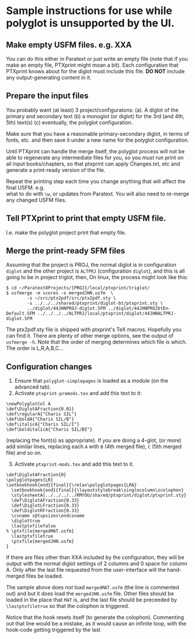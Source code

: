 # Sample instructions for use while polyglot is unsupported by the UI.

## Make empty USFM files. e.g. XXA
You can do this either in Paratext or just write an empty file (note that if
you make an empty file, PTXprint might moan a bit).  Each configuration that PTXprint knows about for the diglot must include this file.
**DO NOT** include any output-generating content in it.


## Prepare the input files
You probably want (at least) 3 project/configuratons: (a). A diglot of the primary and 
secondary  text (b) a monoglot (or diglot) for the 3rd (and 4th, 5th) text(s) (c) eventually, 
the polyglot configuration.

Make sure that you have a reasonable primary-secondary diglot, in terms of fonts, etc. and then save it under a new name for the polyglot configuration.

Until PTXprint can handle the merge itself, the  polyglot process will not be able to 
regenerate any intermediate files for you, so you *must* run print on all input books/chapters, 
so that ptxprint can  apply Changes.txt, etc and generate a print-ready version of the file.

Repeat the printing step each time you change anything that will affect the final USFM. e.g.  
what to do with `\w`, or updates from Paratext. You will also need to re-merge any changed USFM 
files.

## Tell PTXprint to print that empty USFM file.
I.e. make the polyglot project print that empty file.

## Merge the print-ready SFM files
Assuming that the project is PROJ, the normal diglot is in configuration `diglot` and the other
project is `ALTPRJ` (configuration `diglot`), and this is all going to be in project triglot,
then, 
On linux, the process might look like this:
```
$ cd ~/Paratext8Projects/{PROJ}/local/ptxprint/triglot/
$ usfmerge -m scores -o mergedJHN.usfm  \
		-s ~/src/ptx2pdf/src/ptx2pdf.sty \
		-s ../../../shared/ptxprint/diglot-bt/ptxprint.sty \
		../diglot/44JHNPROJ-diglot.SFM ../diglot/44JHNPROJbtEn-Default.SFM ../../../../ALTPRJ/local/ptxprint/diglot/44JHNALTPRJ-diglot.SFM 
```
The ptx2pdf.sty file is shipped with ptxprint's TeX macros. Hopefully you can find it.
There are plenty of other merge options, see the output of `usfmerge -h`.
Note that the order of merging determines which file is which. The order is L,R,A,B,C...

## Configuration changes
1. Ensure that  `polyglot-simplepages` is loaded as a module (on the advanced tab).
2. Activate `ptxprint-premods.tex` and add this text to it:
```
\newPolyglotCol A
\def\DiglotAFraction{0.01}
\def\regularA{"Charis SIL"}
\def\boldA{"Charis SIL/B"}
\def\italicA{"Charis SIL/I"}
\def\bolditalicA{"Charis SIL/BI"}
```
(replacing the font(s) as appropriate). If you are doing a 4-glot, (or more) add similar lines, replacing each `A` with `B` (4th merged file), `C` (5th merged file) and so on.

3. Activate `ptxprint-mods.tex` and add this text to it.
```
\def\DiglotAFraction{0} 
\polyglotpages{LR}
\setbookhook{end}{final}{\relax\polyglotpages{LRA}
  \setbookhook{end}{final}{\layoutstylebreak\singlecolumn\zcolophon}
  \stylesheetA{../../../../RMYOU/shared/ptxprint/diglot/ptxprint.sty}
  \def\DiglotAFraction{0.33} 
  \def\DiglotLFraction{0.33} 
  \def\DiglotRFraction{0.33} 
  \csname s@tupsizes\endcsname
  \diglottrue
  \lastptxfilefalse
% \ptxfile{mergedMAT.usfm}
  \lastptxfiletrue
  \ptxfile{mergedJHN.usfm}
}
```

If there are files other than XXA included by the configuration, they will be
output with the normal diglot settings of 2 columns and 0 space for column A.
Only after the last file requested from the user-interface will the hand-merged
files be loaded.

The sample above does *not* load `mergedMAT.usfm` (the line is commented out)
and but it does load the `mergedJHN.usfm` file.  Other files should be loaded
in the place that `MAT` is, and the last file should be preceeded by
`\lastptxfiletrue` so that the colophon is triggered.

Notice that the hook resets itself (to generate the colophon). Commenting out
that line would be a mistake, as it would cause an infinite loop, with the
hook-code getting triggered by the last 

